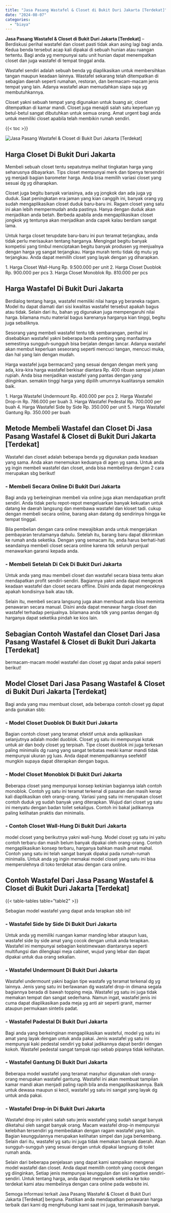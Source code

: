 ```yaml
---
title: "Jasa Pasang Wastafel & Closet di Bukit Duri Jakarta [Terdekat]"
date: "2024-08-07"
categories: 
  - "biaya"
---
```


**Jasa Pasang Wastafel & Closet di Bukit Duri Jakarta \[Terdekat\]** – Berdiskusi perihal wastafel dan closet pasti tidak akan asing lagi bagi anda. Kedua benda tersebut acap kali dipakai di sebuah hunian atau ruangan tertentu. Bagi anda yg mempunyai satu unit hunian dapat menempatkan closet dan juga wastafel di tempat tinggal anda.

Wastafel sendiri adalah sebuah benda yg diaplikasikan untuk membersihkan tangan maupun keadaan lainnya. Wastafel sekarang telah ditempatkan di sebagian daerah seperti rumahan, restoran, dan bermacam-macam jenis tempat yang lain. Adanya wastafel akan memudahkan siapa saja yg membutuhkannya.

Closet yakni sebuah tempat yang digunakan untuk buang air, closet ditempatkan di kamar mandi. Closet juga menajdi salah satu keperluan yg betul-betul sangat dibutuhkan untuk semua orang. Amat urgent bagi anda untuk memiliki closet apabila telah membikin rumah sendiri.

{{< toc >}}

![Jasa Pasang Wastafel & Closet di Bukit Duri Jakarta [Terdekat]](/images/wastafel-closet-murah36.png)

## Harga Closet Di Bukit Duri Jakarta

Membeli sebuah closet tentu sepatutnya melihat tingkatan harga yang seharusnya dibayarkan. Tips closet mempunyai merk dan tipenya tersendiri yg menjadi bagian barometer harga. Anda bisa memilih variasi closet yang sesuai dg yg diharapkan.

Closet juga begitu banyak variasinya, ada yg jongkok dan ada juga yg duduk. Saat peningkatan era jaman yang kian canggih ini, banyak orang yg sudah mengaplikasikan closet duduk baru-baru ini. Ragam closet yang satu ini akan lebih mempermudah anda pastinya. Hanya dengan duduk akan menjadikan anda betah. Berbeda apabila anda mengaplikasikan closet jongkok yg tentunya akan menjadikan anda capek kalau berdiam sangat lama.

Untuk harga closet terupdate baru-baru ini pun teramat terjangkau, anda tidak perlu merisaukan tentang harganya. Mengingat begitu banyak kompetisi yang timbul menciptakan begitu banyak produsen yg menjualnya dengan harga yg sangat terjangkau. Harga murah tentu tidak dg mutu yg terjangkau. Anda dapat memilih closet yang layak dengan yg diharapkan.

1\. Harga Closet Wall-Hung Rp. 9.500.000 per unit 2. Harga Closet Duoblok Rp. 900.000 per pcs 3. Harga Closet Monoblok Rp. 810.000 per pcs

## Harga Wastafel Di Bukit Duri Jakarta

Berdialog tentang harga, wastafel memiliki nilai harga yg beraneka ragam. Model itu dapat diamati dari sisi kwalitas wastafel tersebut apakah bagus atau tidak. Selain dari itu, bahan yg digunakan juga mempengaruhi nilai harga. bilamana mutu material bagus karenanya harganya kian tinggi, begitu juga sebaliknya.

Sesorang yang membeli wastafel tentu tdk sembarangan, perihal ini disebabkan wastafel yakni beberapa benda penting yang manfaatnya semestinya sungguh-sungguh bisa berjalan dengan lancar. Adanya wastafel akan membut keperluan seseorang seperti mencuci tangan, mencuci muka, dan hal yang lain dengan mudah.

Harga wastafel juga bermacam2 yang sesuai dengan dengan merk yang ada, kira-kira harga wastafel berkisar diantara Rp. 400 ribuan sampai jutaan rupiah. Anda bisa menjadikan wastafel yang pantas dengan yang diinginkan. semakin tinggi harga yang dipilih umumnya kualitasnya semakin baik.

1\. Harga Wastafel Undermount Rp. 400.000 per pcs 2. Harga Wastafel Drop-in Rp. 786.000 per buah 3. Harga Wastafel Pedestal Rp. 700.000 per buah 4. Harga Wastafel Side by Side Rp. 350.000 per unit 5. Harga Wastafel Gantung Rp. 350.000 per buah

## Metode Membeli Wastafel dan Closet Di Jasa Pasang Wastafel & Closet di Bukit Duri Jakarta \[Terdekat\]

Wastafel dan closet adalah beberapa benda yg digunakan pada keadaan yang sama. Anda akan menemukan keduanya di agen yg sama. Untuk anda yg ingin membeli wastafel dan closet, anda bisa membelinya dengan 2 cara merupakan sbg berikut!

### \- Membeli Secara Online Di Bukit Duri Jakarta

Bagi anda yg berkeinginan membeli via online juga akan mendapatkan profit sendiri. Anda tidak perlu repot-repot mengeluarkan banyak kekuatan untuk datang ke daerah langsung dan membawa wastafel dan kloset tadi. cukup dengan membeli secara online, barang akan datang dg sendirinya hingga ke tempat tinggal.

Bila pembelian dengan cara online mewajibkan anda untuk mengerjakan pembayaran terutamanya dahulu. Setelah itu, barang baru dapat dikirimkan ke rumah anda seketika. Dengan yang semacam itu, anda harus berhati-hati seandainya membeli closet secara online karena tdk seluruh penjual menawarkan garansi kepada anda.

### \- Membeli Setelah Di Cek Di Bukit Duri Jakarta

Untuk anda yang mau membeli closet dan wastafel secara biasa tentu akan mendapatkan profit sendiri-sendiri. Bagiannya yakni anda dapat mengecek keadaan wastafel dan closet secara offline. Disini anda dapat mengeceknya apakah kondisinya baik atau tdk.

Selain itu, membeli secara langsung juga akan membuat anda bisa meminta penawaran secara manual. Disini anda dapat menawar harga closet dan wastafel terhadap penjualnya. bilamana anda tdk yang pantas dengan dg harganya dapat seketika pindah ke kios lain.

## Sebagian Contoh Wastafel dan Closet Dari Jasa Pasang Wastafel & Closet di Bukit Duri Jakarta \[Terdekat\]

bermacam-macam model wastafel dan closet yg dapat anda pakai seperti berikut!

## Model Closet Dari Jasa Pasang Wastafel & Closet di Bukit Duri Jakarta \[Terdekat\]

Bagi anda yang mau membuat closet, ada beberapa contoh closet yg dapat anda gunakan sbb:

### \- Model Closet Duoblok Di Bukit Duri Jakarta

Bagian contoh closet yang teramat efektif untuk anda aplikasikan selanjutnya adalah model duoblok. Closet yg satu ini mempunyai kotak untuk air dan body closet yg terpisah. Tipe closet duoblok ini juga terkesan paling minimalis dg ruang yang sangat terbatas meski kamar mandi tidak mempunyai ukuran yg luas. Anda dapat menempatkannya seefektif mungkin supaya dapat diterapkan dengan bagus.

### \- Model Closet Monoblok Di Bukit Duri Jakarta

Beberapa closet yang mempunyai konsep kekinian bagiannya ialah contoh monoblok. Contoh yg satu ini teramat terkenal di pasaran dan masih kerap kali diaplikasikan oleh orang-orang. Variasi yang satu ini merupakan closet contoh duduk yg sudah banyak yang diterapkan. Wujud dari closet yg satu ini menyatu dengan badan toilet sekaligus. Contoh ini bakal jadikannya paling kelihatan praktis dan minimalis.

### \- Contoh Closet Wall-Hung Di Bukit Duri Jakarta

model closet yang berikutnya yakni wall-hung. Model closet yg satu ini yaitu contoh terbaru dan masih belum banyak dipakai oleh orang-orang. Contoh mengaplikasikan konsep terbaru, harganya bahkan masih amat mahal. Contoh yang satu ini telah sangat banyak dipakai pada rumah-rumah minimalis. Untuk anda yg ingin memakai model closet yang satu ini bisa memperolehnya di toko terdekat atau dengan cara online.

## Contoh Wastafel Dari Jasa Pasang Wastafel & Closet di Bukit Duri Jakarta \[Terdekat\]

{{< table-tables table="table2" >}}

Sebagian model wastafel yang dapat anda terapkan sbb ini!

### \- Wastafel Side by Side Di Bukit Duri Jakarta

Untuk anda yg memiliki ruangan kamar manding lebar ataupun luas, wastafel side by side amat yang cocok dengan untuk anda terapkan. Wastafel ini mempunyai sebagian keistimewaan diantaranya seperti multifungsi dan dilengkapi meja cabinet, wujud yang lebar dan dapat dipakai untuk dua orang sekalian.

### \- Wastafel Undermount Di Bukit Duri Jakarta

Wastafel undermount yakni bagian tipe wastafe yg teramat terkenal dg yg lainnya. Jenis yang satu ini berlawanan dg wastafel drop-in dimana segala bagiannya berada di bawah topping meja. Wastafel yg satu ini juga tidak memakan tempat dan sangat sederhana. Namun ingat, wastafel jenis ini cuma dapat diaplikasikan pada meja yg anti air seperti granit, marmer ataupun permukaan sintetis padat.

### \- Wastafel Padestal Di Bukit Duri Jakarta

Bagi anda yang berkeinginan mengaplikasikan wasteful, model yg satu ini amat yang layak dengan untuk anda pakai. Jenis wastafel yg satu ini mempunyai kaki pedestal sendiri yg bakal jadikannya dapat berdiri dengan kokoh. Wastafel pedestal sangat tampak rapi sebab pipanya tidak kelihatan.

### \- Wastafel Gantung Di Bukit Duri Jakarta

Beberapa model wastafel yang teramat masyhur digunakan oleh orang-orang merupakan wastafel gantung. Wastafel ini akan membuat tampilan kamar mandi akan menjadi paling rapih bila anda mengaplikasikannya. Baik untuk dewasa maupun si kecil, wastafel yg satu ini sangat yang layak dg untuk anda pakai.

### \- Wastafel Drop-in Di Bukit Duri Jakarta

Wastafel drop ini yakni salah satu jenis wastafel yang sudah sangat banyak diketahui oleh sangat banyak orang. Macam wastafel drop-in mempunyai kelebihan tersendiri yg membedakan dengan ragam wastafel yang lain. Bagian keunggulannya merupakan kelihatan simpel dan juga berkembang. Selain dari itu, wastafel yg satu ini juga tidak memakan banyak daerah. Akan sungguh-sungguh yang sesuai dengan untuk dipakai langsung di toilet rumah anda.

Selain dari beberapa penjelasan yang dapat kami sampaikan mengenai model wastafel dan closet. Anda dapat memilih contoh yang cocok dengan yg diinginkan, Setiap jenis mempunyai keunggulan dan sisi negative sendiri-sendiri. Untuk tentang harga, anda dapat mengecek seketika ke toko terdekat kami atau membelinya dengan cara online pada website ini.

Semoga informasi terkait Jasa Pasang Wastafel & Closet di Bukit Duri Jakarta \[Terdekat\] berguna. Pastikan anda mendapatkan penawaran harga terbaik dari kami dg mengHubungi kami saat ini juga, terimakasih banyak.
